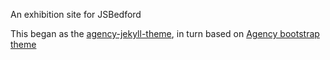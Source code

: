 An exhibition site for JSBedford

This began as the [agency-jekyll-theme](https://y7kim.github.io/agency-jekyll-theme), in turn based on [Agency bootstrap theme ](http://startbootstrap.com/templates/agency/)
